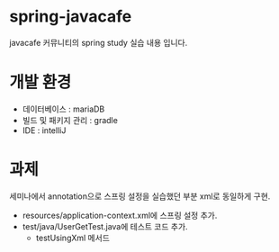 # spring-javacafe
javacafe 커뮤니티의 spring study 실습 내용 입니다.

# 개발 환경

* 데이터베이스 : mariaDB
* 빌드 및 패키지 관리 : gradle
* IDE : intelliJ

# 과제

세미나에서 annotation으로 스프링 설정을 실습했던 부분 xml로 동일하게 구현.

* resources/application-context.xml에 스프링 설정 추가.
* test/java/UserGetTest.java에 테스트 코드 추가.
  * testUsingXml 메서드
